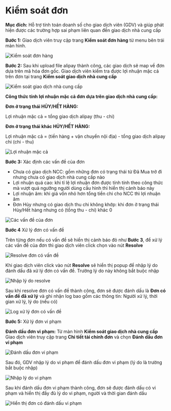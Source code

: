 # Kiểm soát đơn

**Mục đích:** Hỗ trợ tính toán doanh số cho giao dịch viên (GDV) và giúp phát hiện được các trường hợp sai phạm liên quan đến giao dịch nhà cung cấp

**Bước 1:** Giao dịch viên truy cập trang **Kiểm soát đơn hàng** từ menu bên trái màn hình.

![Kiểm soát đơn hàng](https://user-images.githubusercontent.com/76998374/105332814-976d9600-5c07-11eb-8968-d4975eb224fa.png)

**Bước 2:** Sau khi upload file alipay thành công, các giao dịch sẽ map về đơn dựa trên mã hóa đơn gốc. Giao dịch viên kiểm tra được lợi nhuận mặc cả trên đơn tại trang **Kiểm soát giao dịch nhà cung cấp**

![Kiểm soát giao dịch nhà cung cấp](https://user-images.githubusercontent.com/76998374/105333497-617ce180-5c08-11eb-94ba-57917abb870b.png)

**Công thức tính lợi nhuận mặc cả đơn dựa trên giao dịch nhà cung cấp:**

**Đơn ở trạng thái HỦY/HẾT HÀNG:**

Lợi nhuận mặc cả = tổng giao dịch alipay (thu - chi)

**Đơn ở trạng thái **khác** HỦY/HẾT HÀNG:**

Lợi nhuận mặc cả = (tiền hàng + vận chuyển nội địa) - tổng giao dịch alipay chi (chi - thu)

![Lợi nhuận mặc cả](https://user-images.githubusercontent.com/76998374/105334752-d1d83280-5c09-11eb-83a6-27b8e725c645.png)

**Bước 3:** Xác định các vấn đề của đơn

* Chưa có giao dịch NCC: gồm những đơn có trạng thái từ Đã Mua trở đi nhưng chưa có giao dịch nhà cung cấp nào
* Lợi nhuận quá cao: khi tỉ lệ lợi nhuận đơn được tính tính theo công thức mà vượt quá ngưỡng người dùng cấu hình thì hiển thị cảnh báo này
* Lợi nhuận âm: khi giá vốn nhỏ hơn tổng tiền chi cho NCC thì lợi nhuận âm
* Đơn Hủy nhưng có giao dịch thu chi không khớp: khi đơn ở trạng thái Hủy/Hết hàng nhưng có (tổng thu - chi) khác 0

![Các vấn đề của đơn](https://user-images.githubusercontent.com/76998374/105335820-187a5c80-5c0b-11eb-9956-17416eeec57c.png)

**Bước 4** Xử lý đơn có vấn đề

Trên từng đơn nếu có vấn đề sẽ hiển thị cảnh báo đỏ như **Bước 3**, để xử lý các vấn đề của đơn thì giao dịch viên click chọn vào nút **Resolve**

![Resolve đơn có vấn đề](https://user-images.githubusercontent.com/76998374/105336468-dbfb3080-5c0b-11eb-9fc1-ff81b9b53aaf.png)

Khi giao dịch viên click vào nút **Resolve** sẽ hiển thị popup để nhập lý do đánh dấu đã xử lý đơn có vấn đề. Trường lý do này không bắt buộc nhập

![Nhập lý do resolve](https://user-images.githubusercontent.com/76998374/105336866-4dd37a00-5c0c-11eb-9e69-5fcbcb99ab82.png)

Sau khi resolve đơn có vấn đề thành công, đơn sẽ được đánh dấu là **Đơn có vấn đề đã xử lý** và ghi nhận log bao gồm các thông tin: Người xử lý, thời gian xử lý, lý do (nếu có)

![Log xử lý đơn có vấn đề](https://user-images.githubusercontent.com/76998374/105337468-0699b900-5c0d-11eb-9f20-b17c5f6b9401.png)

**Bước 5:** Xử lý đơn vi phạm

**Đánh dấu đơn vi phạm:** Từ màn hình **Kiểm soát giao dịch nhà cung cấp** Giao dịch viên truy cập trang **Chi tiết tài chính đơn** và chọn **Đánh dấu đơn vi phạm**

![Đánh dấu đơn vi phạm](https://user-images.githubusercontent.com/76998374/105572701-5e5e2e80-5d8b-11eb-981e-3de5f1d90300.png)

Sau đó, GDV nhập lý do vi phạm để đánh dấu đơn vi phạm (lý do là trường bắt buộc nhập)

![Nhập lý do vi phạm](https://user-images.githubusercontent.com/76998374/105572724-88afec00-5d8b-11eb-8b2c-4e89b135e472.png)

Sau khi đánh dấu đơn vi phạm thành công, đơn sẽ được đánh dấu có vi phạm và hiển thị đầy đủ lý do vi phạm, người và thời gian đánh dấu

![Hiển thị đơn có đánh dấu vi phạm](https://user-images.githubusercontent.com/76998374/105572748-b006b900-5d8b-11eb-9bdb-c0cf68e0429a.png)
